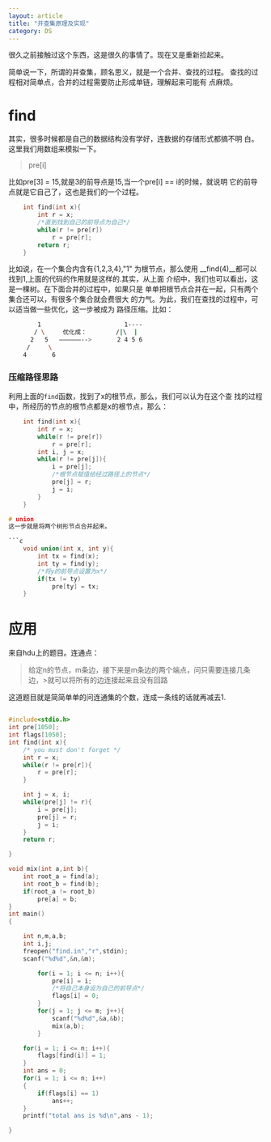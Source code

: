```yaml
---
layout: article
title: "并查集原理及实现"
category: DS
---
```


很久之前接触过这个东西，这是很久的事情了。现在又是重新捡起来。

简单说一下，所谓的并查集，顾名思义，就是一个合并、查找的过程。
查找的过程相对简单点，合并的过程需要防止形成单链，理解起来可能有
点麻烦。

# find
其实，很多时候都是自己的数据结构没有学好，连数据的存储形式都搞不明
白。这里我们用数组来模拟一下。

> pre[i]

比如pre[3] = 15,就是3的前导点是15,当一个pre[i] == i的时候，就说明
它的前导点就是它自己了，这也是我们的一个过程。

```c
	int find(int x){
		int r = x;
		/*直到找到自己的前导点为自己*/
		while(r != pre[r])
			r = pre[r];
		return r;
	}
```

比如说，在一个集合内含有{1,2,3,4},"1" 为根节点，那么使用
__find(4)__都可以找到1,上面的代码的作用就是这样的.其实，从上面
介绍中，我们也可以看出，这是一棵树。在下面合并的过程中，如果只是
单单把根节点合并在一起，只有两个集合还可以，有很多个集合就会费很大
的力气。为此，我们在查找的过程中，可以适当做一些优化，这一步被成为
路径压缩。比如：

```bash
        1			        	1----
	   / \     优化成：	       /|\  |
	  2   5   ——————-->       2 4 5 6
	 /     \
	4       6
```

### 压缩路径思路
利用上面的`find`函数，找到了x的根节点，那么，我们可以认为在这个查
找的过程中，所经历的节点的根节点都是x的根节点，那么：

```c
	int find(int x){
		int r = x;
		while(r != pre[r])
			r = pre[r];
		int i, j = x;
		while(r != pre[j]){
			i = pre[j];
			/*根节点赋值给经过路径上的节点*/
			pre[j] = r;
			j = i;
		}
	}

# union
这一步就是将两个树形节点合并起来。

```c
	void union(int x, int y){
		int tx = find(x);
		int ty = find(y);
		/*将y的前导点设置为x*/
		if(tx != ty)
			pre[ty] = tx;
	}
```

# 应用

来自hdu上的题目。连通点：
>给定n的节点，m条边，接下来是m条边的两个端点，问只需要连接几条边，>就可以将所有的边连接起来且没有回路

这道题目就是简简单单的问连通集的个数，连成一条线的话就再减去1.

```c

#include<stdio.h>
int pre[1050];
int flags[1050];
int find(int x){
	/* you must don't forget */
	int r = x;
	while(r != pre[r]){
		r = pre[r];
	}

	int j = x, i;
	while(pre[j] != r){
		i = pre[j];
		pre[j] = r;
		j = i;
	}
	return r;

}

void mix(int a,int b){
	int root_a = find(a);
	int root_b = find(b);
	if(root_a != root_b)
		pre[a] = b;
}
int main()
{

	int n,m,a,b;
	int i,j;
	freopen("find.in","r",stdin);
	scanf("%d%d",&n,&m);

		for(i = 1; i <= n; i++){
			pre[i] = i;
			/*将自己本身设为自己的前导点*/
			flags[i] = 0;
		}
		for(j = 1; j <= m; j++){
			scanf("%d%d",&a,&b);
			mix(a,b);
		}

	for(i = 1; i <= n; i++){
		flags[find(i)] = 1;
	}
	int ans = 0;
	for(i = 1; i <= n; i++)
	{
		if(flags[i] == 1)
			ans++;
	}
	printf("total ans is %d\n",ans - 1);

}
```

